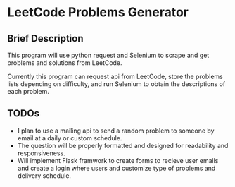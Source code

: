 # LeetCode Problems Generator

## Brief Description 

This program will use python request and Selenium to scrape and get problems and solutions from LeetCode.

Currently this program can request api from LeetCode, store the problems lists depending on difficulty, and run Selenium to obtain the descriptions of each problem.

## TODOs
- I plan to use a mailing api to send a random problem to someone by email at a daily or custom schedule.
- The question will be properly formatted and designed for readability and responsiveness. 
- Will implement Flask framwork to create forms to recieve user emails and create a login where users and customize type of problems and delivery schedule. 
